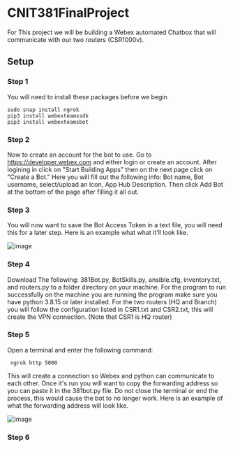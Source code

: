# CNIT381FinalProject
For This project we will be building a Webex automated Chatbox that will communicate with our two routers (CSR1000v). 

## Setup
### Step 1
You will need to install these packages before we begin
```
sudo snap install ngrok 
pip3 install webexteamssdk 
pip3 install webexteamsbot 
```
### Step 2
Now to create an account for the bot to use. Go to https://developer.webex.com and either login or create an account. After logining in click on "Start Building Apps" then on the next page click on "Create a Bot." Here you will fill out the following info: Bot name, Bot username, select/upload an Icon, App Hub Description. Then click Add Bot at the bottom of the page after filling it all out.

### Step 3
You will now want to save the Bot Access Token in a text file, you will need this for a later step. Here is an example what what it'll look like.

![image](https://user-images.githubusercontent.com/119529085/206284448-687ca637-011f-4b89-980c-bbb223e49044.png)

### Step 4
Download The following: 381Bot.py, BotSkills.py, ansible.cfg, inventory.txt, and routers.py to a folder directory on your machine. For the program to run successfully on the machine you are running the program make sure you have python 3.8.15 or later installed. 
For the two routers (HQ and Branch) you will follow the configuration listed in CSR1.txt and CSR2.txt, this will create the VPN connection. (Note that CSR1 is HQ router)

### Step 5
Open a terminal and enter the following command:
```
 ngrok http 5000
 ```
This will create a connection so Webex and python can communicate to each other. Once it's run you will want to copy the forwarding address so you can paste it in the 381bot.py file. Do not close the terminal or end the process, this would cause the bot to no longer work. Here is an example of what the forwarding address will look like.
 
![image](https://user-images.githubusercontent.com/119529085/206284569-bf45715b-7d63-489c-801e-229096fc6f7b.png)

 ### Step 6
 

 

